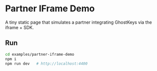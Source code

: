# Partner IFrame Demo

A tiny static page that simulates a partner integrating GhostKeys via the iframe + SDK.

## Run

```bash
cd examples/partner-iframe-demo
npm i
npm run dev   # http://localhost:4400
